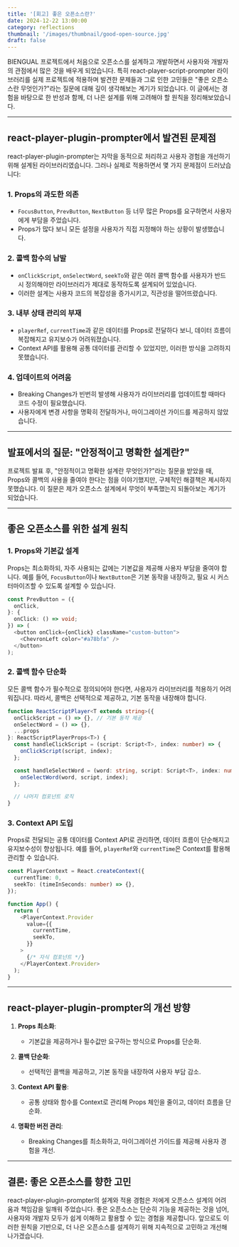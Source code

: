```yaml
---
title: '[회고] 좋은 오픈소스란?'
date: 2024-12-22 13:00:00
category: reflections
thumbnail: '/images/thumbnail/good-open-source.jpg'
draft: false
---
```


BIENGUAL 프로젝트에서 처음으로 오픈소스를 설계하고 개발하면서 사용자와 개발자의 관점에서 많은 것을 배우게 되었습니다. 특히 react-player-script-prompter 라이브러리를 실제 프로젝트에 적용하며 발견한 문제들과 그로 인한 고민들은 "좋은 오픈소스란 무엇인가?"라는 질문에 대해 깊이 생각해보는 계기가 되었습니다. 이 글에서는 경험을 바탕으로 한 반성과 함께, 더 나은 설계를 위해 고려해야 할 원칙을 정리해보았습니다.

---

## react-player-plugin-prompter에서 발견된 문제점

react-player-plugin-prompter는 자막을 동적으로 처리하고 사용자 경험을 개선하기 위해 설계된 라이브러리였습니다. 그러나 실제로 적용하면서 몇 가지 문제점이 드러났습니다:

### 1. Props의 과도한 의존

- `FocusButton`, `PrevButton`, `NextButton` 등 너무 많은 Props를 요구하면서 사용자에게 부담을 주었습니다.
- Props가 많다 보니 모든 설정을 사용자가 직접 지정해야 하는 상황이 발생했습니다.

### 2. 콜백 함수의 남발

- `onClickScript`, `onSelectWord`, `seekTo`와 같은 여러 콜백 함수를 사용자가 반드시 정의해야만 라이브러리가 제대로 동작하도록 설계되어 있었습니다.
- 이러한 설계는 사용자 코드의 복잡성을 증가시키고, 직관성을 떨어뜨렸습니다.

### 3. 내부 상태 관리의 부재

- `playerRef`, `currentTime`과 같은 데이터를 Props로 전달하다 보니, 데이터 흐름이 복잡해지고 유지보수가 어려워졌습니다.
- Context API를 활용해 공통 데이터를 관리할 수 있었지만, 이러한 방식을 고려하지 못했습니다.

### 4. 업데이트의 어려움

- Breaking Changes가 빈번히 발생해 사용자가 라이브러리를 업데이트할 때마다 코드 수정이 필요했습니다.
- 사용자에게 변경 사항을 명확히 전달하거나, 마이그레이션 가이드를 제공하지 않았습니다.

---

## 발표에서의 질문: "안정적이고 명확한 설계란?"

프로젝트 발표 후, "안정적이고 명확한 설계란 무엇인가?"라는 질문을 받았을 때, Props와 콜백의 사용을 줄여야 한다는 점을 이야기했지만, 구체적인 해결책은 제시하지 못했습니다. 이 질문은 제가 오픈소스 설계에서 무엇이 부족했는지 되돌아보는 계기가 되었습니다.

---

## 좋은 오픈소스를 위한 설계 원칙

### 1. Props와 기본값 설계

Props는 최소화하되, 자주 사용되는 값에는 기본값을 제공해 사용자 부담을 줄여야 합니다. 예를 들어, `FocusButton`이나 `NextButton`은 기본 동작을 내장하고, 필요 시 커스터마이즈할 수 있도록 설계할 수 있습니다.

```typescript
const PrevButton = ({
  onClick,
}: {
  onClick: () => void;
}) => (
  <button onClick={onClick} className="custom-button">
    <ChevronLeft color="#a78bfa" />
  </button>
);
```

### 2. 콜백 함수 단순화

모든 콜백 함수가 필수적으로 정의되어야 한다면, 사용자가 라이브러리를 적용하기 어려워집니다. 따라서, 콜백은 선택적으로 제공하고, 기본 동작을 내장해야 합니다.

```typescript
function ReactScriptPlayer<T extends string>({
  onClickScript = () => {}, // 기본 동작 제공
  onSelectWord = () => {},
  ...props
}: ReactScriptPlayerProps<T>) {
  const handleClickScript = (script: Script<T>, index: number) => {
    onClickScript(script, index);
  };

  const handleSelectWord = (word: string, script: Script<T>, index: number) => {
    onSelectWord(word, script, index);
  };

  // 나머지 컴포넌트 로직
}
```

### 3. Context API 도입

Props로 전달되는 공통 데이터를 Context API로 관리하면, 데이터 흐름이 단순해지고 유지보수성이 향상됩니다. 예를 들어, `playerRef`와 `currentTime`은 Context를 활용해 관리할 수 있습니다.

```typescript
const PlayerContext = React.createContext({
  currentTime: 0,
  seekTo: (timeInSeconds: number) => {},
});

function App() {
  return (
    <PlayerContext.Provider
      value={{
        currentTime,
        seekTo,
      }}
    >
      {/* 자식 컴포넌트 */}
    </PlayerContext.Provider>
  );
}
```

---

## react-player-plugin-prompter의 개선 방향

1. **Props 최소화**:

   - 기본값을 제공하거나 필수값만 요구하는 방식으로 Props를 단순화.

2. **콜백 단순화**:

   - 선택적인 콜백을 제공하고, 기본 동작을 내장하여 사용자 부담 감소.

3. **Context API 활용**:

   - 공통 상태와 함수를 Context로 관리해 Props 체인을 줄이고, 데이터 흐름을 단순화.

4. **명확한 버전 관리**:
   - Breaking Changes를 최소화하고, 마이그레이션 가이드를 제공해 사용자 경험을 개선.

---

## 결론: 좋은 오픈소스를 향한 고민

react-player-plugin-prompter의 설계와 적용 경험은 저에게 오픈소스 설계의 어려움과 책임감을 일깨워 주었습니다. 좋은 오픈소스는 단순히 기능을 제공하는 것을 넘어, 사용자와 개발자 모두가 쉽게 이해하고 활용할 수 있는 경험을 제공합니다. 앞으로도 이러한 원칙을 기반으로, 더 나은 오픈소스를 설계하기 위해 지속적으로 고민하고 개선해 나가겠습니다.
